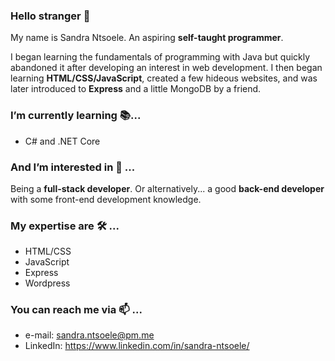 ### Hello stranger 👋  

My name is Sandra Ntsoele. An aspiring **self-taught programmer**. 

I began learning the fundamentals of programming with Java but quickly abandoned it 
after developing an interest in web development. 
I then began learning **HTML/CSS/JavaScript**, created a few hideous websites, 
and was later introduced to **Express** and a little MongoDB by a friend.

### I’m currently learning 📚...

- C# and .NET Core

### And I’m interested in 👀 ...

Being a **full-stack developer**. Or alternatively... a good **back-end developer** with some front-end development knowledge.

### My expertise are 🛠️ ... 
- HTML/CSS
- JavaScript
- Express
- Wordpress

### You can reach me via 📫 ...
- e-mail: sandra.ntsoele@pm.me
- LinkedIn: https://www.linkedin.com/in/sandra-ntsoele/

<!---
sandra-ntsoele/sandra-ntsoele is a ✨ special ✨ repository because its `README.md` (this file) appears on your GitHub profile.
You can click the Preview link to take a look at your changes.
--->
